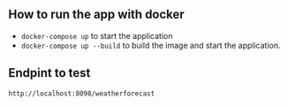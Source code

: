 ## How to run the app with docker
  - `docker-compose up` to start the application
  - `docker-compose up --build` to build the image and start the application.

## Endpint to test

`http://localhost:8098/weatherforecast`

